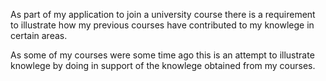 As part of my application to join a university course there is a requirement to illustrate how my previous courses have contributed to my knowlege in certain areas.

As some of my courses were some time ago this is an attempt to illustrate knowlege by doing in support of the knowlege obtained from my courses.

